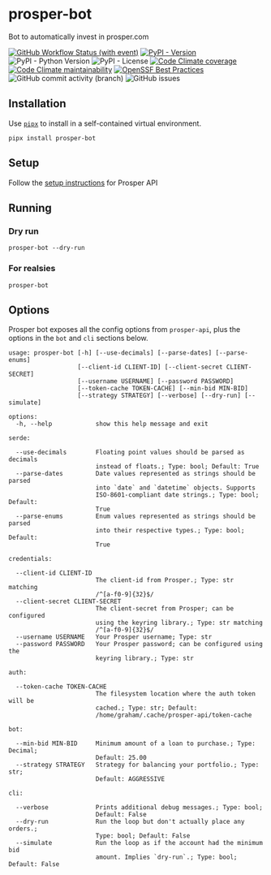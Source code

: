 # prosper-bot

Bot to automatically invest in prosper.com

[![GitHub Workflow Status (with event)](https://img.shields.io/github/actions/workflow/status/grahamtt/prosper-bot/build-and-release.yml?logo=github)](https://github.com/grahamtt/prosper-bot)
[![PyPI - Version](https://img.shields.io/pypi/v/prosper-bot?label=prosper-bot)](https://pypi.org/project/prosper-bot/)
![PyPI - Python Version](https://img.shields.io/pypi/pyversions/prosper-bot)
![PyPI - License](https://img.shields.io/pypi/l/prosper-bot)
[![Code Climate coverage](https://img.shields.io/codeclimate/coverage/grahamtt/prosper-bot?logo=codeclimate)](https://codeclimate.com/github/grahamtt/prosper-bot)
[![Code Climate maintainability](https://img.shields.io/codeclimate/maintainability-percentage/grahamtt/prosper-bot?logo=codeclimate)](https://codeclimate.com/github/grahamtt/prosper-bot)
[![OpenSSF Best Practices](https://www.bestpractices.dev/projects/8107/badge)](https://www.bestpractices.dev/projects/8107)
![GitHub commit activity (branch)](https://img.shields.io/github/commit-activity/m/grahamtt/prosper-bot?logo=github)
![GitHub issues](https://img.shields.io/github/issues-raw/grahamtt/prosper-bot?logo=github)

## Installation

Use [`pipx`](https://pypa.github.io/pipx/) to install in a self-contained virtual environment.

```commandline
pipx install prosper-bot
```

## Setup

Follow the [setup instructions](https://github.com/grahamtt/prosper-api#setup) for Prosper API

## Running

### Dry run

```commandline
prosper-bot --dry-run
```

### For realsies

```commandline
prosper-bot
```

## Options

Prosper bot exposes all the config options from `prosper-api`, plus the options in the `bot` and `cli` sections below.

```
usage: prosper-bot [-h] [--use-decimals] [--parse-dates] [--parse-enums]
                   [--client-id CLIENT-ID] [--client-secret CLIENT-SECRET]
                   [--username USERNAME] [--password PASSWORD]
                   [--token-cache TOKEN-CACHE] [--min-bid MIN-BID]
                   [--strategy STRATEGY] [--verbose] [--dry-run] [--simulate]

options:
  -h, --help            show this help message and exit

serde:

  --use-decimals        Floating point values should be parsed as decimals
                        instead of floats.; Type: bool; Default: True
  --parse-dates         Date values represented as strings should be parsed
                        into `date` and `datetime` objects. Supports
                        ISO-8601-compliant date strings.; Type: bool; Default:
                        True
  --parse-enums         Enum values represented as strings should be parsed
                        into their respective types.; Type: bool; Default:
                        True

credentials:

  --client-id CLIENT-ID
                        The client-id from Prosper.; Type: str matching
                        /^[a-f0-9]{32}$/
  --client-secret CLIENT-SECRET
                        The client-secret from Prosper; can be configured
                        using the keyring library.; Type: str matching
                        /^[a-f0-9]{32}$/
  --username USERNAME   Your Prosper username; Type: str
  --password PASSWORD   Your Prosper password; can be configured using the
                        keyring library.; Type: str

auth:

  --token-cache TOKEN-CACHE
                        The filesystem location where the auth token will be
                        cached.; Type: str; Default:
                        /home/graham/.cache/prosper-api/token-cache

bot:

  --min-bid MIN-BID     Minimum amount of a loan to purchase.; Type: Decimal;
                        Default: 25.00
  --strategy STRATEGY   Strategy for balancing your portfolio.; Type: str;
                        Default: AGGRESSIVE

cli:

  --verbose             Prints additional debug messages.; Type: bool;
                        Default: False
  --dry-run             Run the loop but don't actually place any orders.;
                        Type: bool; Default: False
  --simulate            Run the loop as if the account had the minimum bid
                        amount. Implies `dry-run`.; Type: bool; Default: False
```
